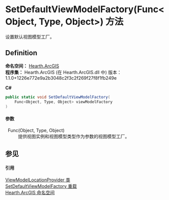 # SetDefaultViewModelFactory(Func&lt;Object, Type, Object&gt;) 方法


设置默认视图模型工厂。



## Definition
**命名空间：** <a href="N_Hearth_ArcGIS">Hearth.ArcGIS</a>  
**程序集：** Hearth.ArcGIS (在 Hearth.ArcGIS.dll 中) 版本：1.1.0+1226e772e9a2b3048c2f3c2f269f27f8f1fb249e

**C#**
``` C#
public static void SetDefaultViewModelFactory(
	Func<Object, Type, Object> viewModelFactory
)
```



#### 参数
<dl><dt>  Func(Object, Type, Object)</dt><dd>提供视图实例和视图模型类型作为参数的视图模型工厂。</dd></dl>

## 参见


#### 引用
<a href="T_Hearth_ArcGIS_ViewModelLocationProvider">ViewModelLocationProvider 类</a>  
<a href="Overload_Hearth_ArcGIS_ViewModelLocationProvider_SetDefaultViewModelFactory">SetDefaultViewModelFactory 重载</a>  
<a href="N_Hearth_ArcGIS">Hearth.ArcGIS 命名空间</a>  
